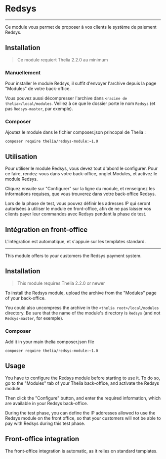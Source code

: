 # Redsys
----------

Ce module vous permet de proposer à vos clients le système de paiement Redsys.

## Installation

> Ce module requiert Thelia 2.2.0 au minimum

### Manuellement

Pour installer le module Redsys, il suffit d'envoyer l'archive depuis la page "Modules" de votre back-office.

Vous pouvez aussi décompresser l'archive dans `<racine de thelia>/local/modules`. Veillez à ce que le dossier porte le nom `Redsys` (et pas `Redsys-master`, par exemple).

### Composer

Ajoutez le module dans le fichier composer.json princopal de Thelia :

```
composer require thelia/redsys-module:~1.0
```

## Utilisation

Pour utiliser le module Redsys, vous devez tout d'abord le configurer. Pour ce faire, rendez-vous dans votre back-office, onglet Modules, et activez le module Redsys.

Cliquez ensuite sur "Configurer" sur la ligne du module, et renseignez les informations requises, que vous trouverez dans votre back-office Redsys.

Lors de la phase de test, vous pouvez définir les adresses IP qui seront autorisées à utiliser le module en front-office, afin de ne pas laisser vos clients payer leur commandes avec Redsys pendant la phase de test.

## Intégration en front-office

L'intégration est automatique, et s'appuie sur les templates standard.

----------

This module offers to your customers the Redsys payment system.

## Installation

> This module requires Thelia 2.2.0 or newer

To install the Redsys module, upload the archive from the "Modules" page of your back-office.

You could also uncompress the archive in the `<thelia root>/local/modules` directory. Be sure that the name of the module's directory is `Redsys` (and not `Redsys-master`, for exemple).

### Composer

Add it in your main thelia composer.json file

```
composer require thelia/redsys-module:~1.0
```

## Usage

You have to configure the Redsys module before starting to use it. To do so, go to the "Modules" tab of your Thelia back-office, and activate the Redsys module.

Then click the "Configure" button, and enter the required information, which are available in your Redsys back-office.

During the test phase, you can define the IP addresses allowed to use the Redsys module on the front office, so that your customers will not be able to pay with Redsys during this test phase. 

## Front-office integration

The front-office integration is automatic, as it relies on standard templates.
